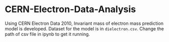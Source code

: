 # CERN-Electron-Data-Analysis

Using CERN Electron Data 2010, Invariant mass of electron mass prediction model is developed.
Dataset for the model is in `dielectron.csv`.
Change the path of csv file in ipynb to get it running.
